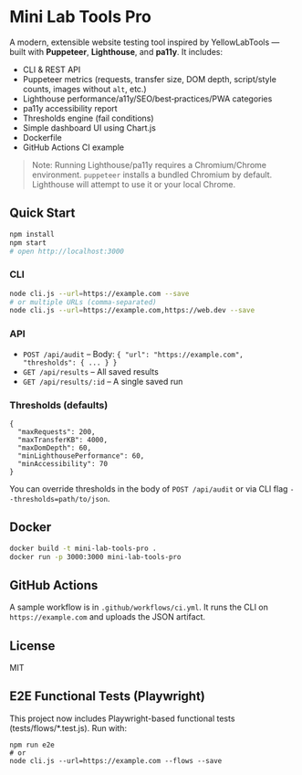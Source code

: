 # Mini Lab Tools Pro

A modern, extensible website testing tool inspired by YellowLabTools — built with **Puppeteer**, **Lighthouse**, and **pa11y**. It includes:

- CLI & REST API
- Puppeteer metrics (requests, transfer size, DOM depth, script/style counts, images without `alt`, etc.)
- Lighthouse performance/a11y/SEO/best‑practices/PWA categories
- pa11y accessibility report
- Thresholds engine (fail conditions)
- Simple dashboard UI using Chart.js
- Dockerfile
- GitHub Actions CI example

> Note: Running Lighthouse/pa11y requires a Chromium/Chrome environment. `puppeteer` installs a bundled Chromium by default. Lighthouse will attempt to use it or your local Chrome.

## Quick Start

```bash
npm install
npm start
# open http://localhost:3000
```

### CLI

```bash
node cli.js --url=https://example.com --save
# or multiple URLs (comma‑separated)
node cli.js --url=https://example.com,https://web.dev --save
```

### API

- `POST /api/audit` – Body: `{ "url": "https://example.com", "thresholds": { ... } }`
- `GET /api/results` – All saved results
- `GET /api/results/:id` – A single saved run

### Thresholds (defaults)

```jsonc
{
  "maxRequests": 200,
  "maxTransferKB": 4000,
  "maxDomDepth": 60,
  "minLighthousePerformance": 60,
  "minAccessibility": 70
}
```

You can override thresholds in the body of `POST /api/audit` or via CLI flag `--thresholds=path/to/json`.

## Docker

```bash
docker build -t mini-lab-tools-pro .
docker run -p 3000:3000 mini-lab-tools-pro
```

## GitHub Actions

A sample workflow is in `.github/workflows/ci.yml`. It runs the CLI on `https://example.com` and uploads the JSON artifact.

## License

MIT


## E2E Functional Tests (Playwright)

This project now includes Playwright-based functional tests (tests/flows/*.test.js). Run with:

```
npm run e2e
# or
node cli.js --url=https://example.com --flows --save
```
